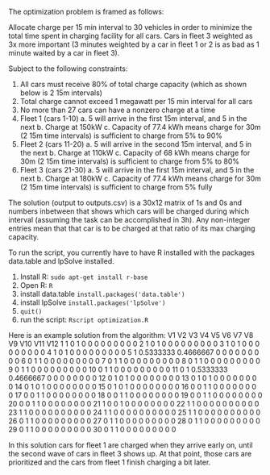 The optimization problem is framed as follows:

Allocate charge per 15 min interval to 30 vehicles in order to minimize 
the total time spent in charging facility for all cars. Cars in fleet 3 
weighted as 3x more important (3 minutes weighted by a car in fleet 1 or 2 is 
as bad as 1 minute waited by a car in fleet 3). 

Subject to the following constraints:
1. All cars must receive 80% of total charge capacity (which as shown below is 2 15m intervals)
2. Total charge cannot exceed 1 megawatt per 15 min interval for all cars
3. No more than 27 cars can have a nonzero charge at a time
4. Fleet 1 (cars 1-10)
  a. 5 will arrive in the first 15m interval, and 5 in the next
  b. Charge at 150kW
  c. Capacity of 77.4 kWh means charge for 30m (2 15m time intervals) is sufficient to charge from 5% to 90%
5. Fleet 2 (cars 11-20)
  a. 5 will arrive in the second 15m interval, and 5 in the next
  b. Charge at 110kW
  c. Capacity of 68 kWh means charge for 30m (2 15m time intervals) is sufficient to charge from 5% to 80%
6. Fleet 3 (cars 21-30)
  a. 5 will arrive in the first 15m interval, and 5 in the next
  b. Charge at 180kW
  c. Capacity of 77.4 kWh means charge for 30m (2 15m time intervals) is sufficient to charge from 5% fully

The solution (output to outputs.csv) is a 30x12 matrix of 1s and 0s and numbers inbetween that shows which cars will be charged during which interval (assuming the task can be accomplished in 3h). Any non-integer entries mean that that car is to be charged at that ratio of its max charging capacity.

To run the script, you currently have to have R installed with the packages data.table and lpSolve installed.

1. Install R:
`sudo apt-get install r-base`
2. Open R: `R`
4. install data.table `install.packages('data.table')`
5. install lpSolve `install.packages('lpSolve')`
6. `quit()`
7. run the script: `Rscript optimization.R`

Here is an example solution from the algorithm:
	  V1	V2	V3	V4	V5	V6	V7	V8	V9	V10	V11	V12
1	  1	0	1	0	0	0	0	0	0	0	0	0
2	  1	0	1	0	0	0	0	0	0	0	0	0
3	  1	0	1	0	0	0	0	0	0	0	0	0
4	  1	0	1	0	0	0	0	0	0	0	0	0
5	  1	0.5333333	0.4666667	0	0	0	0	0	0	0	0	0
6	  0	1	1	0	0	0	0	0	0	0	0	0
7	  0	1	1	0	0	0	0	0	0	0	0	0
8	  0	1	1	0	0	0	0	0	0	0	0	0
9	  0	1	1	0	0	0	0	0	0	0	0	0
10	0	1	1	0	0	0	0	0	0	0	0	0
11	0	1	0.5333333	0.4666667	0	0	0	0	0	0	0	0
12	0	1	0	1	0	0	0	0	0	0	0	0
13	0	1	0	1	0	0	0	0	0	0	0	0
14	0	1	0	1	0	0	0	0	0	0	0	0
15	0	1	0	1	0	0	0	0	0	0	0	0
16	0	0	1	1	0	0	0	0	0	0	0	0
17	0	0	1	1	0	0	0	0	0	0	0	0
18	0	0	1	1	0	0	0	0	0	0	0	0
19	0	0	1	1	0	0	0	0	0	0	0	0
20	0	0	1	1	0	0	0	0	0	0	0	0
21	1	0	0	1	0	0	0	0	0	0	0	0
22	1	1	0	0	0	0	0	0	0	0	0	0
23	1	1	0	0	0	0	0	0	0	0	0	0
24	1	1	0	0	0	0	0	0	0	0	0	0
25	1	1	0	0	0	0	0	0	0	0	0	0
26	0	1	1	0	0	0	0	0	0	0	0	0
27	0	1	1	0	0	0	0	0	0	0	0	0
28	0	1	1	0	0	0	0	0	0	0	0	0
29	0	1	1	0	0	0	0	0	0	0	0	0
30	0	1	1	0	0	0	0	0	0	0	0	0

In this solution cars for fleet 1 are charged when they arrive early on, until the second wave of cars in fleet 3 shows up. At that point, those cars are prioritized and the cars from fleet 1 finish charging a bit later.

